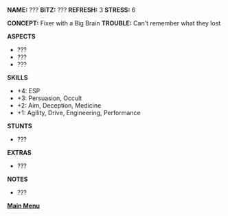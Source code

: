**NAME:** ???
**BITZ:** ???
**REFRESH:** 3
**STRESS:** 6

**CONCEPT:** Fixer with a Big Brain
**TROUBLE:** Can't remember what they lost

**ASPECTS** 
- ???
- ???
- ???

**SKILLS**
- +4: ESP
- +3: Persuasion, Occult
- +2: Aim, Deception, Medicine
- +1: Agility, Drive, Engineering, Performance

**STUNTS**
- ???

**EXTRAS**
- ???

**NOTES**
- ???

 **[Main Menu](../README.md)**